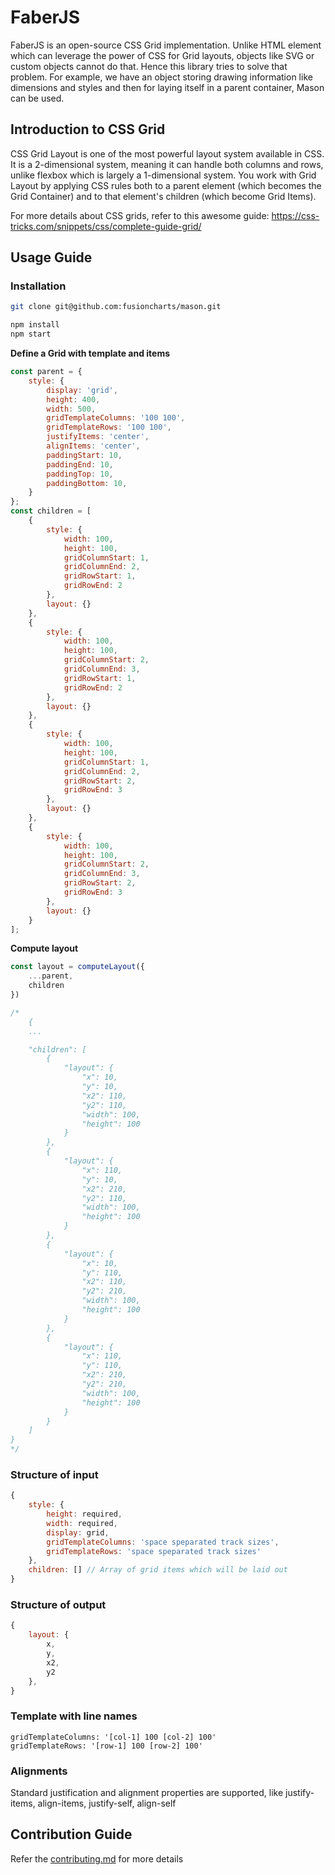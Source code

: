 # FaberJS
FaberJS is an open-source CSS Grid implementation. Unlike HTML element which can leverage the power of CSS for Grid layouts, objects like SVG or custom objects cannot do that. Hence this library tries to solve that problem.
For example, we have an object storing drawing information like dimensions and styles and then for laying itself in a parent container, Mason can be used.

## Introduction to CSS Grid
CSS Grid Layout is one of the most powerful layout system available in CSS. It is a 2-dimensional system, meaning it can handle both columns and rows, unlike flexbox which is largely a 1-dimensional system. You work with Grid Layout by applying CSS rules both to a parent element (which becomes the Grid Container) and to that element's children (which become Grid Items).

For more details about CSS grids, refer to this awesome guide:
https://css-tricks.com/snippets/css/complete-guide-grid/

## Usage Guide

### Installation

```bash
git clone git@github.com:fusioncharts/mason.git

npm install
npm start 
```

**Define a Grid with template and items**
```js
const parent = {
    style: {
        display: 'grid',
        height: 400,
        width: 500,
        gridTemplateColumns: '100 100',
        gridTemplateRows: '100 100',
        justifyItems: 'center',
        alignItems: 'center',
        paddingStart: 10,
        paddingEnd: 10,
        paddingTop: 10,
        paddingBottom: 10,
    }
};
const children = [
    {
        style: {
            width: 100,
            height: 100,
            gridColumnStart: 1,
            gridColumnEnd: 2,
            gridRowStart: 1,
            gridRowEnd: 2
        },
        layout: {}
    },
    {
        style: {
            width: 100,
            height: 100,
            gridColumnStart: 2,
            gridColumnEnd: 3,
            gridRowStart: 1,
            gridRowEnd: 2
        },
        layout: {}
    },
    {
        style: {
            width: 100,
            height: 100,
            gridColumnStart: 1,
            gridColumnEnd: 2,
            gridRowStart: 2,
            gridRowEnd: 3
        },
        layout: {}
    },
    {
        style: {
            width: 100,
            height: 100,
            gridColumnStart: 2,
            gridColumnEnd: 3,
            gridRowStart: 2,
            gridRowEnd: 3
        },
        layout: {}
    }
];
```
**Compute layout**
```js
const layout = computeLayout({
    ...parent,
    children
})

/*
    {
    ...

    "children": [
        {
            "layout": {
                "x": 10,
                "y": 10,
                "x2": 110,
                "y2": 110,
                "width": 100,
                "height": 100
            }
        },
        {
            "layout": {
                "x": 110,
                "y": 10,
                "x2": 210,
                "y2": 110,
                "width": 100,
                "height": 100
            }
        },
        {
            "layout": {
                "x": 10,
                "y": 110,
                "x2": 110,
                "y2": 210,
                "width": 100,
                "height": 100
            }
        },
        {
            "layout": {
                "x": 110,
                "y": 110,
                "x2": 210,
                "y2": 210,
                "width": 100,
                "height": 100
            }
        }
    ]
}
*/
```

### Structure of input
```js
{
    style: {
        height: required,
        width: required,
        display: grid,
        gridTemplateColumns: 'space speparated track sizes',
        gridTemplateRows: 'space speparated track sizes'
    },
    children: [] // Array of grid items which will be laid out
}
```

### Structure of output
```js
{
    layout: {
        x,
        y,
        x2,
        y2
    },
}
```

### Template with line names

```
gridTemplateColumns: '[col-1] 100 [col-2] 100'
gridTemplateRows: '[row-1] 100 [row-2] 100'
```

### Alignments
Standard justification and alignment properties are supported, like justify-items, align-items, justify-self, align-self


## Contribution Guide
Refer the [contributing.md](contributing.md) for more details
